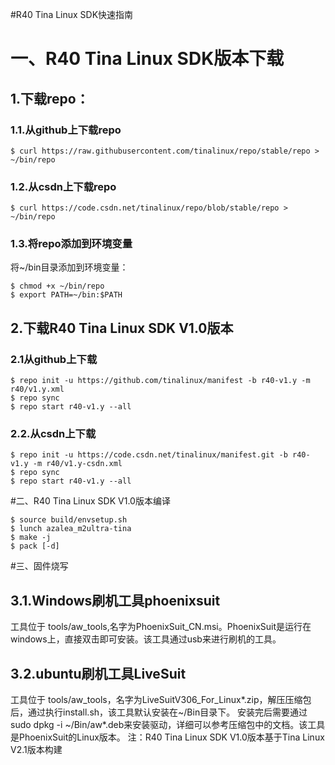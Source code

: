 #R40 Tina Linux SDK快速指南
# 一、R40 Tina Linux SDK版本下载
## 1.下载repo：
### 1.1.从github上下载repo
```
$ curl https://raw.githubusercontent.com/tinalinux/repo/stable/repo > ~/bin/repo
```
### 1.2.从csdn上下载repo
```
$ curl https://code.csdn.net/tinalinux/repo/blob/stable/repo > ~/bin/repo
```
### 1.3.将repo添加到环境变量
将~/bin目录添加到环境变量：
```
$ chmod +x ~/bin/repo
$ export PATH=~/bin:$PATH
```
## 2.下载R40 Tina Linux SDK V1.0版本
### 2.1从github上下载
```
$ repo init -u https://github.com/tinalinux/manifest -b r40-v1.y -m r40/v1.y.xml
$ repo sync
$ repo start r40-v1.y --all
```
### 2.2.从csdn上下载
```
$ repo init -u https://code.csdn.net/tinalinux/manifest.git -b r40-v1.y -m r40/v1.y-csdn.xml
$ repo sync
$ repo start r40-v1.y --all
```
#二、R40 Tina Linux SDK V1.0版本编译
```
$ source build/envsetup.sh
$ lunch azalea_m2ultra-tina
$ make -j
$ pack [-d]
```
#三、固件烧写
## 3.1.Windows刷机工具phoenixsuit
工具位于 tools/aw_tools,名字为PhoenixSuit_CN.msi。PhoenixSuit是运行在windows上，直接双击即可安装。该工具通过usb来进行刷机的工具。
## 3.2.ubuntu刷机工具LiveSuit
工具位于 tools/aw_tools，名字为LiveSuitV306_For_Linux*.zip，解压压缩包后，通过执行install.sh，该工具默认安装在~/Bin目录下。
安装完后需要通过sudo dpkg -i ~/Bin/aw*.deb来安装驱动，详细可以参考压缩包中的文档。该工具是PhoenixSuit的Linux版本。
注：R40 Tina Linux SDK V1.0版本基于Tina Linux V2.1版本构建
